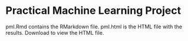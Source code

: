 # Practical Machine Learning Project

pml.Rmd contains the RMarkdown file.
pml.html is the HTML file with the results. Download to view the HTML file.
